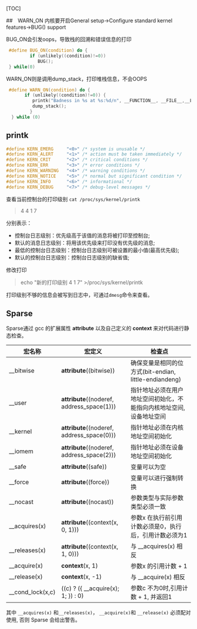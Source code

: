 <!--
 * @Description: 调试
 * @Author: luo_u
 * @Date: 2020-06-01 10:45:57
 * @LastEditTime: 2020-10-03 21:41:46
--> 

[TOC]

##　WARN_ON
内核要开启General setup->Configure standard kernel features->BUG() support

BUG_ON会引发oops，导致栈的回溯和错误信息的打印

```c
 #define BUG_ON(condition) do {
         if (unlikely((condition)!=0)) 
            BUG(); 
 } while(0)
```

WARN_ON则是调用dump_stack，打印堆栈信息，不会OOPS

```c
 #define WARN_ON(condition) do { 
       if (unlikely((condition)!=0)) { 
          printk("Badness in %s at %s:%d/n", __FUNCTION__, __FILE__,__LINE__); 
          dump_stack(); 
         } 
  } while (0)
```


## printk

```c
#define KERN_EMERG     "<0>" /* system is unusable */
#define KERN_ALERT     "<1>" /* action must be taken immediately */
#define KERN_CRIT      "<2>" /* critical conditions */
#define KERN_ERR       "<3>" /* error conditions */
#define KERN_WARNING   "<4>" /* warning conditions */
#define KERN_NOTICE    "<5>" /* normal but significant condition */
#define KERN_INFO      "<6>" /* informational */
#define KERN_DEBUG     "<7>" /* debug-level messages */
```

查看当前控制台的打印级别 `cat /proc/sys/kernel/printk`
  > 4    4    1    7 

分别表示：
- 控制台日志级别：优先级高于该值的消息将被打印至控制台;
- 默认的消息日志级别：将用该优先级来打印没有优先级的消息;
- 最低的控制台日志级别：控制台日志级别可被设置的最小值(最高优先级);
- 默认的控制台日志级别：控制台日志级别的缺省值;

修改打印
>echo "新的打印级别  4    1    7" >/proc/sys/kernel/printk

打印级别不够的信息会被写到日志中，可通过`dmesg`命令来查看。



## Sparse

Sparse通过 gcc 的扩展属性 __attribute__ 以及自己定义的 __context__ 来对代码进行静态检查。

| **宏名称**       | **宏定义**                                 | **检查点**                                                   |
| ---------------- | ------------------------------------------ | ------------------------------------------------------------ |
| __bitwise        | __attribute__((bitwise))                   | 确保变量是相同的位方式(bit-endian, little-endiandeng)        |
| __user           | __attribute__((noderef, address_space(1))) | 指针地址必须在用户地址空间初始化，不能指向内核地址空间, 设备地址空间 |
| __kernel         | __attribute__((noderef, address_space(0))) | 指针地址必须在内核地址空间初始化                             |
| __iomem          | __attribute__((noderef, address_space(2))) | 指针地址必须在设备地址空间初始化                             |
| __safe           | __attribute__((safe))                      | 变量可以为空                                                 |
| __force          | __attribute__((force))                     | 变量可以进行强制转换                                         |
| __nocast         | __attribute__((nocast))                    | 参数类型与实际参数类型必须一致                               |
| __acquires(x)    | __attribute__((context(x, 0, 1)))          | 参数x 在执行前引用计数必须是0，执行后，引用计数必须为1       |
| __releases(x)    | __attribute__((context(x, 1, 0)))          | 与 __acquires(x) 相反                                        |
| __acquire(x)     | __context__(x, 1)                          | 参数x 的引用计数 + 1                                         |
| __release(x)     | __context__(x, -1)                         | 与 __acquire(x) 相反                                         |
| __cond_lock(x,c) | ((c) ? ({ __acquire(x); 1; }) : 0)         | 参数c 不为0时,引用计数 + 1, 并返回1                          |

其中 `__acquires(x)`  和`__releases(x)`，  `__acquire(x)`和  `__release(x)` 必须配对使用, 否则 Sparse 会给出警告。



